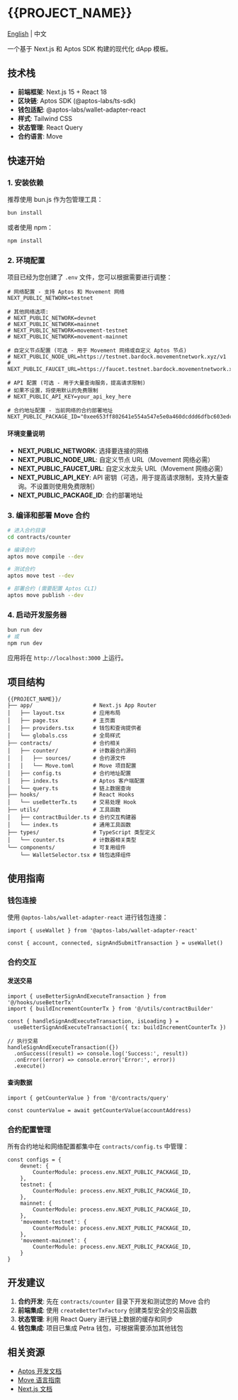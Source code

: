 # {{PROJECT_NAME}}

[English](./README.en.md) | 中文

一个基于 Next.js 和 Aptos SDK 构建的现代化 dApp 模板。

## 技术栈

- **前端框架**: Next.js 15 + React 18
- **区块链**: Aptos SDK (@aptos-labs/ts-sdk)
- **钱包适配**: @aptos-labs/wallet-adapter-react
- **样式**: Tailwind CSS
- **状态管理**: React Query
- **合约语言**: Move

## 快速开始

### 1. 安装依赖

推荐使用 bun.js 作为包管理工具：

```bash
bun install
```

或者使用 npm：

```bash
npm install
```

### 2. 环境配置

项目已经为您创建了 `.env` 文件，您可以根据需要进行调整：

```env
# 网络配置 - 支持 Aptos 和 Movement 网络
NEXT_PUBLIC_NETWORK=testnet

# 其他网络选项:
# NEXT_PUBLIC_NETWORK=devnet
# NEXT_PUBLIC_NETWORK=mainnet
# NEXT_PUBLIC_NETWORK=movement-testnet
# NEXT_PUBLIC_NETWORK=movement-mainnet

# 自定义节点配置 (可选 - 用于 Movement 网络或自定义 Aptos 节点)
# NEXT_PUBLIC_NODE_URL=https://testnet.bardock.movementnetwork.xyz/v1
# NEXT_PUBLIC_FAUCET_URL=https://faucet.testnet.bardock.movementnetwork.xyz/

# API 配置 (可选 - 用于大量查询服务，提高请求限制)
# 如果不设置，将使用默认的免费限制
# NEXT_PUBLIC_API_KEY=your_api_key_here

# 合约地址配置 - 当前网络的合约部署地址
NEXT_PUBLIC_PACKAGE_ID="0xee653ff802641e554a547e5e0a460dcddd6dfbc603edcb364750f571c2459789"
```

#### 环境变量说明

- **NEXT_PUBLIC_NETWORK**: 选择要连接的网络
- **NEXT_PUBLIC_NODE_URL**: 自定义节点 URL（Movement 网络必需）
- **NEXT_PUBLIC_FAUCET_URL**: 自定义水龙头 URL（Movement 网络必需）
- **NEXT_PUBLIC_API_KEY**: API 密钥（可选，用于提高请求限制，支持大量查询。不设置则使用免费限制）
- **NEXT_PUBLIC_PACKAGE_ID**: 合约部署地址

### 3. 编译和部署 Move 合约

```bash
# 进入合约目录
cd contracts/counter

# 编译合约
aptos move compile --dev

# 测试合约
aptos move test --dev

# 部署合约 (需要配置 Aptos CLI)
aptos move publish --dev
```

### 4. 启动开发服务器

```bash
bun run dev
# 或
npm run dev
```

应用将在 `http://localhost:3000` 上运行。

## 项目结构

```
{{PROJECT_NAME}}/
├── app/                   # Next.js App Router
│   ├── layout.tsx         # 应用布局
│   ├── page.tsx           # 主页面
│   ├── providers.tsx      # 钱包和查询提供者
│   └── globals.css        # 全局样式
├── contracts/             # 合约相关
│   ├── counter/           # 计数器合约源码
│   │   ├── sources/       # 合约源文件
│   │   └── Move.toml      # Move 项目配置
│   ├── config.ts          # 合约地址配置
│   ├── index.ts           # Aptos 客户端配置
│   └── query.ts           # 链上数据查询
├── hooks/                 # React Hooks
│   └── useBetterTx.ts     # 交易处理 Hook
├── utils/                 # 工具函数
│   ├── contractBuilder.ts # 合约交互构建器
│   └── index.ts           # 通用工具函数
├── types/                 # TypeScript 类型定义
│   └── counter.ts         # 计数器相关类型
└── components/            # 可复用组件
    └── WalletSelector.tsx # 钱包选择组件
```

## 使用指南

### 钱包连接

使用 `@aptos-labs/wallet-adapter-react` 进行钱包连接：

```tsx
import { useWallet } from '@aptos-labs/wallet-adapter-react'

const { account, connected, signAndSubmitTransaction } = useWallet()
```

### 合约交互

#### 发送交易

```tsx
import { useBetterSignAndExecuteTransaction } from '@/hooks/useBetterTx'
import { buildIncrementCounterTx } from '@/utils/contractBuilder'

const { handleSignAndExecuteTransaction, isLoading } = 
  useBetterSignAndExecuteTransaction({ tx: buildIncrementCounterTx })

// 执行交易
handleSignAndExecuteTransaction({})
  .onSuccess((result) => console.log('Success:', result))
  .onError((error) => console.error('Error:', error))
  .execute()
```

#### 查询数据

```tsx
import { getCounterValue } from '@/contracts/query'

const counterValue = await getCounterValue(accountAddress)
```

### 合约配置管理

所有合约地址和网络配置都集中在 `contracts/config.ts` 中管理：

```tsx
const configs = {
    devnet: {
        CounterModule: process.env.NEXT_PUBLIC_PACKAGE_ID,
    },
    testnet: {
        CounterModule: process.env.NEXT_PUBLIC_PACKAGE_ID,
    },
    mainnet: {
        CounterModule: process.env.NEXT_PUBLIC_PACKAGE_ID,
    },
    'movement-testnet': {
        CounterModule: process.env.NEXT_PUBLIC_PACKAGE_ID,
    },
    'movement-mainnet': {
        CounterModule: process.env.NEXT_PUBLIC_PACKAGE_ID,
    }
}
```

## 开发建议

1. **合约开发**: 先在 `contracts/counter` 目录下开发和测试您的 Move 合约
2. **前端集成**: 使用 `createBetterTxFactory` 创建类型安全的交易函数
3. **状态管理**: 利用 React Query 进行链上数据的缓存和同步
4. **钱包集成**: 项目已集成 Petra 钱包，可根据需要添加其他钱包

## 相关资源

- [Aptos 开发文档](https://aptos.dev/zh/build/sdks/ts-sdk)
- [Move 语言指南](https://aptos.dev/zh/build/smart-contracts)
- [Next.js 文档](https://nextjs.org/docs)
